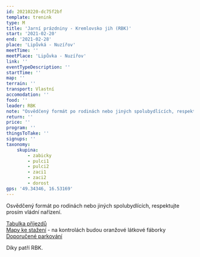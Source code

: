 ```yaml
---
id: 20210220-dc75f2bf
template: trenink
type: M
title: 'Jarní prázdniny - Kremlovsko jih (RBK)'
start: '2021-02-20'
end: '2021-02-28'
place: 'Lipůvká - Nuzířov'
meetTime: ''
meetPlace: 'Lipůvka - Nuzířov'
link: ''
eventTypeDescription: ''
startTime: ''
map: ''
terrain: ''
transport: Vlastní
accomodation: ''
food: ''
leader: RBK
note: "Osvědčený formát po rodinách nebo jiných spolubydlících, respektujte prosím vládní nařízení.\r\n\r\nRBK připravilo trénink na mapě Kremlovsko jih, kde jsou oranžové látkové fáborky.\r\nZatím máme zprávu, že tam jsou všechny kromě startu a cíle, ty už někdo stihl sebrat, ale to zrovna nevadí.\r\n\r\nTratě C a D jsou i ve variantě bez cest.\r\n\r\nPozor na měřítko mapy – pro přehlednost je 1 : 7 500.\r\nMapa docela sedí, podrost je mnohem milosrdnější než v létě. \r\n\r\n[Tabulka příjezdů](https://docs.google.com/spreadsheets/d/1m8E71S6QI4on3jBwF0cL6akkQVtnORSJkE_K__7Ybak/edit?usp=sharing)\r\n[Mapy ke stažení](https://drive.google.com/drive/folders/1oeuutXhbf8hAb-Cw3EERS0BgynDpLhtg?usp=sharing) - na kontrolách budou oranžové látkové fáborky\r\n[Doporučené parkování](https://mapy.cz/s/kafamotuge)\r\n\r\nKdo nemá možnost tisku map, může se ozvat Lufovi a vyzvednout si je po domluvě.\r\n\r\nDíky patří RBK, jmenovitě Lucce Broschové."
return: ''
price: ''
program: ''
thingsToTake: ''
signups: ''
taxonomy:
    skupina:
        - zabicky
        - pulci1
        - pulci2
        - zaci1
        - zaci2
        - dorost
gps: '49.34346, 16.53169'
---
```


Osvědčený formát po rodinách nebo jiných spolubydlících, respektujte prosím vládní nařízení.

[Tabulka příjezdů](https://docs.google.com/spreadsheets/d/1m8E71S6QI4on3jBwF0cL6akkQVtnORSJkE_K__7Ybak/edit?usp=sharing)  
[Mapy ke stažení](https://drive.google.com/drive/folders/1oeuutXhbf8hAb-Cw3EERS0BgynDpLhtg?usp=sharing) - na kontrolách budou oranžové látkové fáborky  
[Doporučené parkování](https://mapy.cz/s/kafamotuge)

Díky patří RBK.